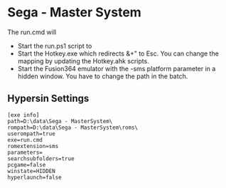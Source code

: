 # Sega - Master System

The run.cmd will
 * Start the run.ps1 script to
  * Start the Hotkey.exe which redirects &+" to Esc. You can change the mapping by updating the Hotkey.ahk scripts.
  * Start the Fusion364 emulator with the -sms platform parameter in a hidden window. You have to change the path in the batch. 

## Hypersin Settings
```
[exe info]
path=D:\data\Sega - MasterSystem\
rompath=D:\data\Sega - MasterSystem\roms\
userompath=true
exe=run.cmd
romextension=sms
parameters=
searchsubfolders=true
pcgame=false
winstate=HIDDEN
hyperlaunch=false
```